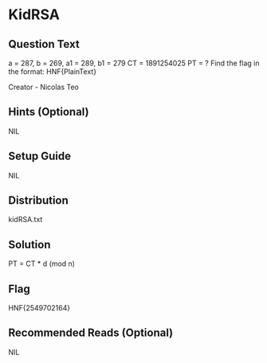 # KidRSA

## Question Text
a = 287, b = 269, a1 = 289, b1 = 279
CT = 1891254025
PT = ? 
Find the flag in the format: HNF{PlainText}

Creator - Nicolas Teo

## Hints (Optional)
NIL

## Setup Guide
NIL

## Distribution
kidRSA.txt


## Solution
PT = CT * d (mod n)

## Flag
HNF{2549702164}

## Recommended Reads (Optional)
NIL
